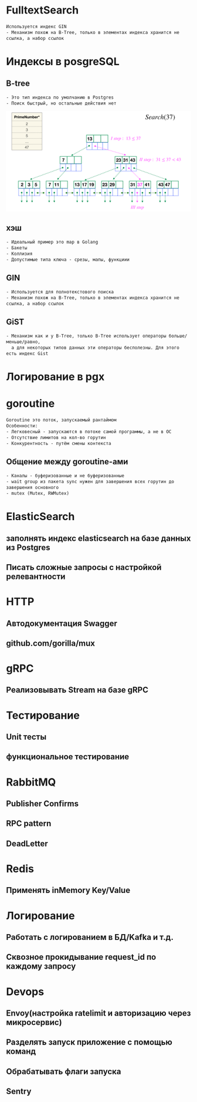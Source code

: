 # FulltextSearch
    Используется индекс GIN
    - Механизм похож на B-Tree, только в элементах индекса хранится не ссылка, а набор ссылок

# Индексы в posgreSQL
## B-tree
    - Это тип индекса по умолчанию в Postgres
    - Поиск быстрый, но остальные действия нет
![img.png](img.png)

## хэш
    - Идеальный пример это map в Golang
    - Бакеты
    - Коллизия
    - Допустимые типа ключа - срезы, мапы, функциии
## GIN
    - Используется для полнотекстового поиска
    - Механизм похож на B-Tree, только в элементах индекса хранится не ссылка, а набор ссылок
## GiST
    - Механизм как и у B-Tree, только B-Tree использует операторы больше/меньше/равно, 
      а для некоторых типов данных эти операторы бесполезны. Для этого есть индекс Gist

# Логирование в pgx


# goroutine
    Goroutine это поток, запускаемый рантаймом
    Особенности:
    - Легковесный - запускаются в потоке самой программы, а не в ОС
    - Отсутствие лимитов на кол-во горутин
    - Конкурентность - путём смены контекста

## Общение между goroutine-ами
    - Каналы - буферизованные и не буферизованные
    - wait group из пакета sync нужен для завершения всех горутин до завершения основного
    - mutex (Mutex, RWMutex)

# ElasticSearch
## заполнять индекс elasticsearch на базе данных из Postgres
## Писать сложные запросы с настройкой релевантности
# HTTP
## Автодокументация Swagger
## github.com/gorilla/mux
# gRPC
## Реализовывать Stream на базе gRPC
# Тестирование
## Unit тесты
## функциональное тестирование
# RabbitMQ
## Publisher Confirms
## RPC pattern
## DeadLetter
# Redis
## Применять inMemory Key/Value
# Логирование
## Работать с логированием в БД/Kafka и т.д.
## Сквозное прокидывание request_id по каждому запросу
# Devops
## Envoy(настройка ratelimit и авторизацию через микросервис)
## Разделять запуск приложение с помощью команд
## Обрабатывать флаги запуска
## Sentry



